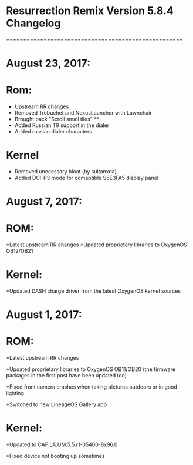 # Resurrection Remix Version 5.8.4 Changelog
====================================================
# August 23, 2017:
# Rom:
- Upstream RR changes
- Removed Trebuchet and NexusLauncher with Lawnchair
- Brought back "Scroll small tiles" **
- Added Russian T9 support in the dialer
- Added russian dialer characters

# Kernel
- Removed unecessary bloat (by sultanxda)
- Added DCI-P3 mode for comaptible S6E3FA5 display panel







# August 7, 2017:
# ROM:
*Latest upstream RR changes
*Updated proprietary libraries to OxygenOS OB12/OB21

# Kernel:
*Updated DASH charge driver from the latest OxygenOS kernel sources



# August 1, 2017:

# ROM:

*Latest upstream RR changes

*Updated proprietary libraries to OxygenOS OB11/OB20 (the firmware packages in the first post have been updated too)

*Fixed front camera crashes when taking pictures outdoors or in good lighting

*Switched to new LineageOS Gallery app

# Kernel:

*Updated to CAF LA.UM.5.5.r1-05400-8x96.0

*Fixed device not booting up sometimes

